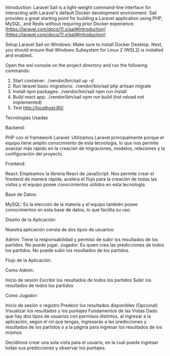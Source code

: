 Introduction:
  Laravel Sail is a light-weight command-line interface for interacting with Laravel's default Docker development environment. Sail provides a great starting point for building a Laravel application using PHP, MySQL, and Redis without requiring prior Docker experience. [https://laravel.com/docs/11.x/sail#introduction](https://laravel.com/docs/11.x/sail#introduction)

Setup Laravel Sail on Windows:
Make sure to install Docker Desktop. Next, you should ensure that Windows Subsystem for Linux 2 (WSL2) is installed and enabled.

Open the wsl console on the project directory and run the following commands:
  1. Start container: ./vendor/bin/sail up -d
  2. Run laravel basic migrations: ./vendor/bin/sail php artisan migrate
  3. Install npm packages: ./vendor/bin/sail npm run install
  4. Build react app: ./vendor/bin/sail npm run build (hot reload not implemented)
  5. Test [http://localhost:80/](http://localhost:80/)

Tecnologías Usadas

Backend:

PHP con el framework Laravel: Utilizamos Laravel principalmente porque el equipo tiene amplio conocimiento de esta tecnología, lo que nos permite avanzar más rápido en la creación de migraciones, modelos, relaciones y la configuración del proyecto.

Frontend:

React: Empleamos la librería React de JavaScript. Nos permite crear el frontend de manera rápida, acelera el flujo para la creación de todas las vistas y el equipo posee conocimientos sólidos en esta tecnología.

Base de Datos:

MySQL: Es la elección de la materia y el equipo también posee conocimientos en esta base de datos, lo que facilita su uso.

Diseño de la Aplicación:

Nuestra aplicación consta de dos tipos de usuarios:

Admin: Tiene la responsabilidad y permiso de subir los resultados de los partidos. No puede jugar.
Jugador: Es quien crea las predicciones de todos los partidos. No puede subir los resultados de los partidos.

Flujo de la Aplicación:

Como Admin:

Inicio de sesión
Escribir los resultados de todos los partidos
Subir los resultados de todos los partidos

Como Jugador:

Inicio de sesión o registro
Predecir los resultados disponibles
(Opcional) Visualizar los resultados y los puntajes
Fundamentos de las Vistas
Dado que hay dos tipos de usuarios con permisos distintos, al ingresar a la aplicación, según el rol que tengas, ingresarás a las predicciones y resultados de los partidos o a la página para ingresar los resultados de los mismos

Decidimos crear una sola vista para el usuario, en la cual puede ingresar todas sus predicciones y observar los puntajes.
